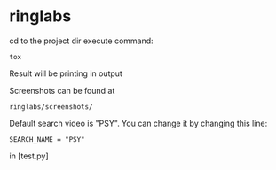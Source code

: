 # ringlabs
cd to the project dir
execute command:

```
tox
```
Result will be printing in output

Screenshots can be found at  
```
ringlabs/screenshots/
```
Default search video is "PSY". You can change it by changing this line:
```
SEARCH_NAME = "PSY"
```
in [test.py]

